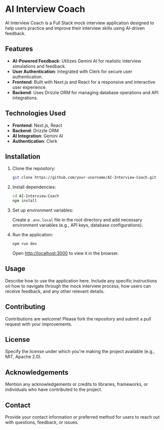 
# AI Interview Coach

AI Interview Coach is a Full Stack mock interview application designed to help users practice and improve their interview skills using AI-driven feedback.

## Features

- **AI-Powered Feedback**: Utilizes Gemini AI for realistic interview simulations and feedback.
- **User Authentication**: Integrated with Clerk for secure user authentication.
- **Frontend**: Built with Next.js and React for a responsive and interactive user experience.
- **Backend**: Uses Drizzle ORM for managing database operations and API integrations.

## Technologies Used

- **Frontend**: Next.js, React
- **Backend**: Drizzle ORM
- **AI Integration**: Gemini AI
- **Authentication**: Clerk

## Installation

1. Clone the repository:

   ```bash
   git clone https://github.com/your-username/AI-Interview-Coach.git
   ```

2. Install dependencies:

   ```bash
   cd AI-Interview-Coach
   npm install
   ```

3. Set up environment variables:
   
   Create a `.env.local` file in the root directory and add necessary environment variables (e.g., API keys, database configurations).

4. Run the application:

   ```bash
   npm run dev
   ```

   Open [http://localhost:3000](http://localhost:3000) to view it in the browser.

## Usage

Describe how to use the application here. Include any specific instructions on how to navigate through the mock interview process, how users can receive feedback, and any other relevant details.

## Contributing

Contributions are welcome! Please fork the repository and submit a pull request with your improvements.

## License

Specify the license under which you're making the project available (e.g., MIT, Apache 2.0).

## Acknowledgements

Mention any acknowledgements or credits to libraries, frameworks, or individuals who have contributed to the project.

## Contact

Provide your contact information or preferred method for users to reach out with questions, feedback, or issues.

